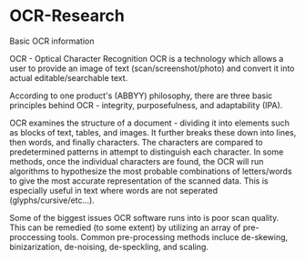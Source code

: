 # OCR-Research
Basic OCR information

OCR - Optical Character Recognition
OCR is a technology which allows a user to provide an image of text (scan/screenshot/photo) and convert it into actual editable/searchable text. 

According to one product's (ABBYY) philosophy, there are three basic principles behind OCR - integrity, purposefulness, and adaptability (IPA).

OCR examines the structure of a document - dividing it into elements such as blocks of text, tables, and images. It further breaks these down into lines, then words, and finally characters. The characters are compared to predetermined patterns in attempt to distinguish each character. In some methods, once the individual characters are found, the OCR will run algorithms to hypothesize the most probable combinations of letters/words to give the most accurate representation of the scanned data. This is especially useful in text where words are not seperated (glyphs/cursive/etc...). 

Some of the biggest issues OCR software runs into is poor scan quality.  This can be remedied (to some extent) by utilizing an array of pre-proccessing tools.  Common pre-processing methods incluce de-skewing, binizarization, de-noising, de-speckling, and scaling. 
